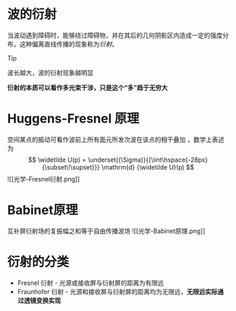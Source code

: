 # 波的衍射
当波动遇到障碍时，能够绕过障碍物，并在其后的几何阴影区内造成一定的强度分布，这种偏离直线传播的现象称为*衍射*。

>[!tip]
>波长越大，波的衍射现象越明显

**衍射的本质可以看作多光束干涉，只是这个“多”趋于无穷大**

# Huggens-Fresnel 原理
空间某点的振动可看作波前上所有面元所发次波在该点的相干叠加 ，数学上表述为
$$
\widetilde U(p) = \underset{(\Sigma)}{{\iint\hspace{-28px}{\subset\!\supset}}} \mathrm{d} {\widetilde U}(p)
$$
![[光学-Fresnel衍射.png]]
# Babinet原理
互补屏衍射场的复振幅之和等于自由传播波场
![[光学-Babinet原理.png]]
# 衍射的分类
- Fresnel 衍射 - 光源或接收屏与衍射屏的距离为有限远
- Fraunhofer 衍射 - 光源和接收屏与衍射屏的距离均为无限远，**无限远实际通过透镜变换实现**